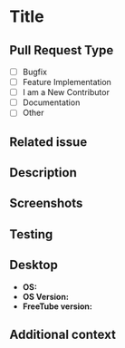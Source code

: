 # Title

<!-- Thanks for sending a pull request! Make sure to follow the contributing guidelines: https://github.com/FreeTubeApp/FreeTube/blob/development/CONTRIBUTING.md -->
<!-- Important note, we may remove your pull request if you do not use this provided PR template correctly. -->

## Pull Request Type
<!-- Please select what type of pull request this is: [x] -->
- [ ] Bugfix
- [ ] Feature Implementation
- [ ] I am a New Contributor
- [ ] Documentation
- [ ] Other

## Related issue
<!-- Please link the issue your pull request is referring to. -->
<!-- If this pull request fully resolves the relevant issue, put "closes" before the issue number. -->
<!-- Example: "closes #123456". -->

## Description
<!-- Please write a clear and concise description of what the pull request does. -->

## Screenshots <!-- If appropriate -->
<!-- Please add before and after screenshots if there is a visible change. -->

## Testing <!-- for code that is not small enough to be easily understandable -->
<!-- Has this pull request been tested? -->
<!-- Please describe shortly how you tested it. -->
<!-- Are there any ramifications remaining? -->

## Desktop
<!-- Please complete the following information-->
- **OS:**
- **OS Version:**
- **FreeTube version:**

## Additional context
<!-- Add any other context about the pull request here. -->
